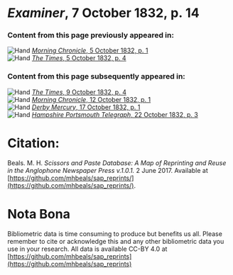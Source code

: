 # *Examiner*, 7 October 1832, p. 14  
  
### Content from this page previously appeared in:  
![Hand](http://scissorsandpaste.net/wp-content/uploads/2017/06/smallhandpointer.png) [*Morning Chronicle*, 5 October 1832, p. 1](https://mhbeals.github.io/sap_html/Morning-Chronicle/Morning-Chronicle-5-October-1832-p-1)  
![Hand](http://scissorsandpaste.net/wp-content/uploads/2017/06/smallhandpointer.png) [*The Times*, 5 October 1832, p. 4](https://mhbeals.github.io/sap_html/The-Times/The-Times-5-October-1832-p-4)  
  
### Content from this page subsequently appeared in:  
![Hand](http://scissorsandpaste.net/wp-content/uploads/2017/06/smallhandpointer.png) [*The Times*, 9 October 1832, p. 4](https://mhbeals.github.io/sap_html/The-Times/The-Times-9-October-1832-p-4)  
![Hand](http://scissorsandpaste.net/wp-content/uploads/2017/06/smallhandpointer.png) [*Morning Chronicle*, 12 October 1832, p. 1](https://mhbeals.github.io/sap_html/Morning-Chronicle/Morning-Chronicle-12-October-1832-p-1)  
![Hand](http://scissorsandpaste.net/wp-content/uploads/2017/06/smallhandpointer.png) [*Derby Mercury*, 17 October 1832, p. 1](https://mhbeals.github.io/sap_html/Derby-Mercury/Derby-Mercury-17-October-1832-p-1)  
![Hand](http://scissorsandpaste.net/wp-content/uploads/2017/06/smallhandpointer.png) [*Hampshire Portsmouth Telegraph*, 22 October 1832, p. 3](https://mhbeals.github.io/sap_html/Hampshire-Portsmouth-Telegraph/Hampshire-Portsmouth-Telegraph-22-October-1832-p-3)  


# Citation: 

Beals. M. H. *Scissors and Paste Database: A Map of Reprinting and Reuse in the Anglophone Newspaper Press v.1.0.1.* 2 June 2017. Available at [https://github.com/mhbeals/sap_reprints/](https://github.com/mhbeals/sap_reprints/). 

# Nota Bona

Bibliometric data is time consuming to produce but benefits us all. Please remember to cite or acknowledge this and any other bibliometric data you use in your research. All data is available CC-BY 4.0 at [https://github.com/mhbeals/sap_reprints](https://github.com/mhbeals/sap_reprints)
